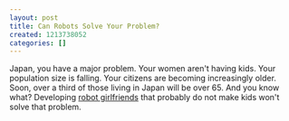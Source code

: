 ```yaml
---
layout: post
title: Can Robots Solve Your Problem?
created: 1213738052
categories: []
---
```

Japan, you have a major problem. Your women aren't having kids. Your population size is falling. Your citizens are becoming increasingly older. Soon, over a third of those living in Japan will be over 65. And you know what? Developing [robot girlfriends](http://www.reuters.com/article/technologyNews/idUST8462420080617) that probably do not make kids won't solve that problem.
